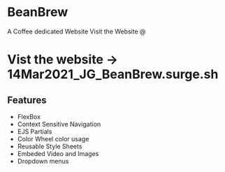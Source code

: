 # BeanBrew
A Coffee dedicated Website 
Visit the Website @

# Vist the website -> 14Mar2021_JG_BeanBrew.surge.sh	

## Features
- FlexBox
- Context Sensitive Navigation
- EJS Partials
- Color Wheel color usage
- Reusable Style Sheets
- Embeded Video and Images
- Dropdown menus
